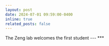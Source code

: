 ```yaml
---
layout: post
date: 2024-07-01 09:59:00-0400
inline: true
related_posts: false
---
```


The Zeng lab welcomes the first student --- ***
